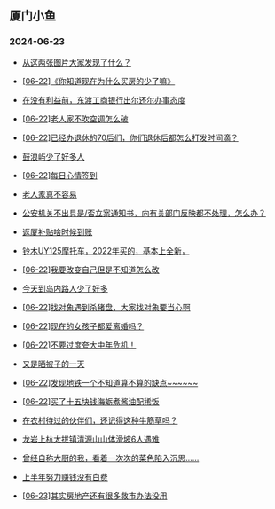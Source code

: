 ## 厦门小鱼 
### 2024-06-23

+ [从这两张图片大家发现了什么？](http://bbs.xmfish.com/read-htm-tid-18208272.html)

+ [[06-22]《你知道现在为什么买房的少了嘛》](http://bbs.xmfish.com/read-htm-tid-18208376.html)

+ [在没有利益前，东渡工商银行出尔还尔办事态度](http://bbs.xmfish.com/read-htm-tid-18208218.html)

+ [[06-22]老人家不吹空调怎么破](http://bbs.xmfish.com/read-htm-tid-18208300.html)

+ [[06-22]已经办退休的70后们，你们退休后都怎么打发时间滴？](http://bbs.xmfish.com/read-htm-tid-18208489.html)

+ [鼓浪屿少了好多人](http://bbs.xmfish.com/read-htm-tid-18208383.html)

+ [[06-22]每日心情签到](http://bbs.xmfish.com/read-htm-tid-18208217.html)

+ [老人家真不容易](http://bbs.xmfish.com/read-htm-tid-18208484.html)

+ [公安机关不出具是/否立案通知书，向有关部门反映都不处理，怎么办？](http://bbs.xmfish.com/read-htm-tid-18208319.html)

+ [返厦补贴啥时候到账](http://bbs.xmfish.com/read-htm-tid-18208255.html)

+ [铃木UY125摩托车，2022年买的，基本上全新，](http://bbs.xmfish.com/read-htm-tid-18208343.html)

+ [[06-22]我要改变自己但是不知道怎么改](http://bbs.xmfish.com/read-htm-tid-18208259.html)

+ [今天到岛内路人少了好多](http://bbs.xmfish.com/read-htm-tid-18208388.html)

+ [[06-22]找对象遇到杀猪盘，大家找对象要当心啊](http://bbs.xmfish.com/read-htm-tid-18208596.html)

+ [[06-22]现在的女孩子都爱离婚吗？](http://bbs.xmfish.com/read-htm-tid-18208584.html)

+ [[06-22]不要过度夸大中年危机！](http://bbs.xmfish.com/read-htm-tid-18208726.html)

+ [又是晒被子的一天](http://bbs.xmfish.com/read-htm-tid-18208363.html)

+ [[06-22]发现地铁一个不知道算不算的缺点~~~~~~](http://bbs.xmfish.com/read-htm-tid-18208663.html)

+ [[06-22]买了十五块钱海蛎煮酱油配稀饭](http://bbs.xmfish.com/read-htm-tid-18208386.html)

+ [在农村待过的伙伴们，还记得这种牛筋草吗？](http://bbs.xmfish.com/read-htm-tid-18208444.html)

+ [龙岩上杭太拔镇清源山山体滑坡6人遇难](http://bbs.xmfish.com/read-htm-tid-18208630.html)

+ [曾经自称大厨的我，看着一次次的菜色陷入沉思……](http://bbs.xmfish.com/read-htm-tid-18208655.html)

+ [上半年努力赚钱没有白费](http://bbs.xmfish.com/read-htm-tid-18208579.html)

+ [[06-23]其实房地产还有很多救市办法没用](http://bbs.xmfish.com/read-htm-tid-18208773.html)

